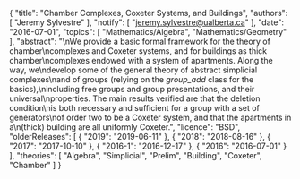 {
    "title": "Chamber Complexes, Coxeter Systems, and Buildings",
    "authors": [
        "Jeremy Sylvestre"
    ],
    "notify": [
        "jeremy.sylvestre@ualberta.ca"
    ],
    "date": "2016-07-01",
    "topics": [
        "Mathematics/Algebra",
        "Mathematics/Geometry"
    ],
    "abstract": "\nWe provide a basic formal framework for the theory of chamber\ncomplexes and Coxeter systems, and for buildings as thick chamber\ncomplexes endowed with a system of apartments. Along the way, we\ndevelop some of the general theory of abstract simplicial complexes\nand of groups (relying on the <i>group_add</i> class for the basics),\nincluding free groups and group presentations, and their universal\nproperties. The main results verified are that the deletion condition\nis both necessary and sufficient for a group with a set of generators\nof order two to be a Coxeter system, and that the apartments in a\n(thick) building are all uniformly Coxeter.",
    "licence": "BSD",
    "olderReleases": [
        {
            "2019": "2019-06-11"
        },
        {
            "2018": "2018-08-16"
        },
        {
            "2017": "2017-10-10"
        },
        {
            "2016-1": "2016-12-17"
        },
        {
            "2016": "2016-07-01"
        }
    ],
    "theories": [
        "Algebra",
        "Simplicial",
        "Prelim",
        "Building",
        "Coxeter",
        "Chamber"
    ]
}